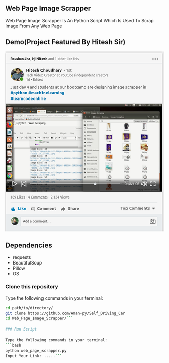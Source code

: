 ## Web Page Image Scrapper

Web Page Image Scrapper Is An Python Script Which Is Used To Scrap Image From Any Web Page

## Demo(Project Featured By Hitesh Sir)
[![](image_scraper.png)](https://youtu.be/asVXjKTD2I4)

## Dependencies

+ requests
+ BeautifulSoup
+ Pillow
+ OS

### Clone this repository

Type the following commands in your terminal:
```bash
cd path/to/directory/
git clone https://github.com/Aman-py/Self_Driving_Car
cd Web_Page_Image_Scrapper/```

### Run Script

Type the following commands in your terminal:
```bash
python web_page_scrapper.py
Input Your Link: .....```
